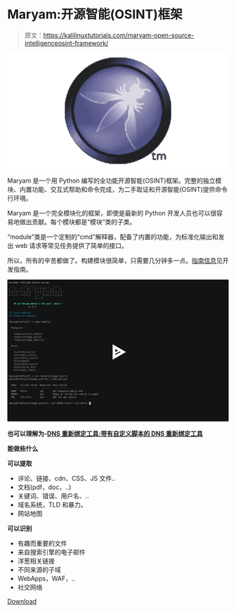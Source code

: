 # Maryam:开源智能(OSINT)框架

> 原文：<https://kalilinuxtutorials.com/maryam-open-source-intelligenceosint-framework/>

[![Maryam : Open-source Intelligence(OSINT) Framework](img//1796ff83dcc3a6a6e7b64bcc2550f14a.png "Maryam : Open-source Intelligence(OSINT) Framework")](https://1.bp.blogspot.com/-hSODVmdHrvQ/XZ23IL2mz_I/AAAAAAAAC34/EGpIqf0OjsQMVidR2ba3SiG65DA8wK94QCLcBGAsYHQ/s1600/New%2BProject%25281%2529.png)

Maryam 是一个用 Python 编写的全功能开源智能(OSINT)框架。完整的独立模块、内置功能、交互式帮助和命令完成，为二手取证和开源智能(OSINT)提供命令行环境。

Maryam 是一个完全模块化的框架，即使是最新的 Python 开发人员也可以很容易地做出贡献。每个模块都是“模块”类的子类。

“module”类是一个定制的“cmd”解释器，配备了内置的功能，为标准化输出和发出 web 请求等常见任务提供了简单的接口。

所以，所有的辛苦都做了。构建模块很简单，只需要几分钟多一点。[指南信息](https://github.com/saeeddhqan/Maryam/wiki/developer)见开发指南。

[![](img//904422e322ef5039305da5cde9845736.png)](https://asciinema.org/a/267933)

**也可以理解为-[DNS 重新绑定工具:带有自定义脚本的 DNS 重新绑定工具](https://kalilinuxtutorials.com/dns-rebinding-tool/)**

**能做些什么**

**可以提取**

*   评论、链接、cdn、CSS、JS 文件..
*   文档(pdf，doc，..)
*   关键词、错误、用户名、..
*   域名系统，TLD 和暴力。
*   网站地图

**可以识别**

*   有趣而重要的文件
*   来自搜索引擎的电子邮件
*   洋葱相关链接
*   不同来源的子域
*   WebApps，WAF，..
*   社交网络

[Download](https://github.com/saeeddhqan/Maryam)